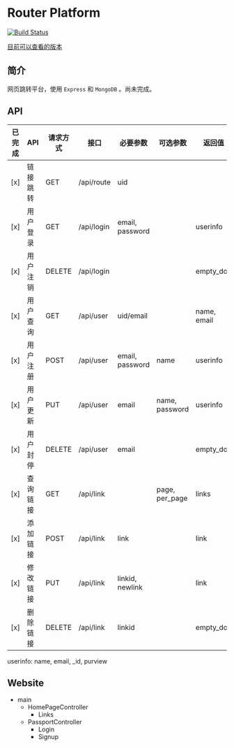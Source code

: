 Router Platform
===============

[![Build Status](https://travis-ci.org/kasora/router-platform.svg?branch=master)](https://travis-ci.org/kasora/router-platform)

[目前可以查看的版本](https://route.kasora.moe/)

## 简介
网页跳转平台，使用 `Express` 和 `MongoDB` 。尚未完成。

## API
|已完成|API|请求方式|接口|必要参数|可选参数|返回值|所需权限|
|------|---|-------|----|-------|-------|------|------|
|[x]|链接跳转|GET|/api/route|uid| | |guest+|
|[x]|用户登录|GET|/api/login|email, password| |userinfo|guest|
|[x]|用户注销|DELETE|/api/login| | |empty_doc|owner|
|[x]|用户查询|GET|/api/user|uid/email| |name, email|guest+|
|[x]|用户注册|POST|/api/user|email, password|name|userinfo|guest|
|[x]|用户更新|PUT|/api/user|email|name, password|userinfo|owner+|
|[x]|用户封停|DELETE|/api/user|email| |empty_doc|admin|
|[x]|查询链接|GET|/api/link| |page, per_page|links|owner+|
|[x]|添加链接|POST|/api/link|link| |link|user+|
|[x]|修改链接|PUT|/api/link|linkid, newlink| |link|owner+|
|[x]|删除链接|DELETE|/api/link|linkid| |empty_doc|owner+|

userinfo: name, email, _id, purview

## Website
* main
  * HomePageController
    * Links
  * PassportController
    * Login
    * Signup
  

